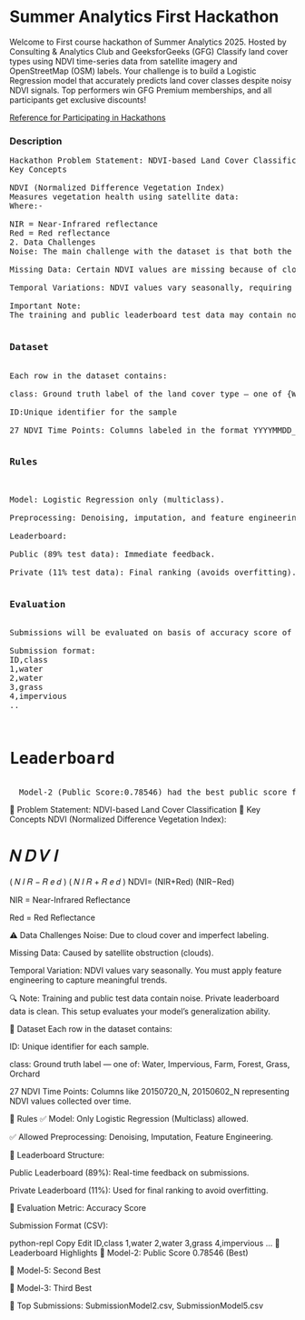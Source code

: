<h1>Summer Analytics First Hackathon</h1>

<p>
  Welcome to First course hackathon of Summer Analytics 2025.
Hosted by Consulting & Analytics Club and GeeksforGeeks (GFG)
Classify land cover types using NDVI time-series data from satellite imagery and OpenStreetMap (OSM) labels. Your challenge is to build a Logistic Regression model that accurately predicts land cover classes despite noisy NDVI signals. Top performers win GFG Premium memberships, and all participants get exclusive discounts!
</p>

<p>
  <a href="https://www.youtube.com/watch?v=4BOtr1PZ2D8">Reference for Participating in Hackathons</a>
</p>

<h3>Description</h3>

<pre>
Hackathon Problem Statement: NDVI-based Land Cover Classification
Key Concepts

NDVI (Normalized Difference Vegetation Index)
Measures vegetation health using satellite data:
Where:-

NIR = Near-Infrared reflectance
Red = Red reflectance
2. Data Challenges
Noise: The main challenge with the dataset is that both the imagery and the crowdsourced data contain noise (due to cloud cover in the images and inaccurate labeling/digitizing of polygons).

Missing Data: Certain NDVI values are missing because of cloud cover obstructing the satellite view.

Temporal Variations: NDVI values vary seasonally, requiring careful feature engineering to extract meaningful trends.

Important Note:
The training and public leaderboard test data may contain noisy observations, while the private leaderboard data is clean and free of noise. This design helps evaluate how well your model generalizes beyond noisy training conditions.

<h3>Dataset</h3>
Each row in the dataset contains:

class: Ground truth label of the land cover type — one of {Water, Impervious, Farm, Forest, Grass, Orchard}

ID:Unique identifier for the sample

27 NDVI Time Points: Columns labeled in the format YYYYMMDD_N (e.g., 20150720_N, 20150602_N) represent NDVI values collected on different dates. These values form a time series representing vegetation dynamics for each location.

<h3>Rules</h3>
  
Model: Logistic Regression only (multiclass).

Preprocessing: Denoising, imputation, and feature engineering allowed.

Leaderboard:

Public (89% test data): Immediate feedback.

Private (11% test data): Final ranking (avoids overfitting).

<h3>Evaluation</h3>
Submissions will be evaluated on basis of accuracy score of the predicted class.

Submission format:
ID,class
1,water
2,water
3,grass
4,impervious
..
</pre>
<pre>
  <h1>Leaderboard</h1>
  Model-2 (Public Score:0.78546) had the best public score followed by Model-5 then by Model-3 of which submissions are SubmissionModel{2&5}
</pre>
📝 Problem Statement: NDVI-based Land Cover Classification
📌 Key Concepts
NDVI (Normalized Difference Vegetation Index):

𝑁
𝐷
𝑉
𝐼
=
(
𝑁
𝐼
𝑅
−
𝑅
𝑒
𝑑
)
(
𝑁
𝐼
𝑅
+
𝑅
𝑒
𝑑
)
NDVI= 
(NIR+Red)
(NIR−Red)
​
 
NIR = Near-Infrared Reflectance

Red = Red Reflectance

⚠️ Data Challenges
Noise: Due to cloud cover and imperfect labeling.

Missing Data: Caused by satellite obstruction (clouds).

Temporal Variation: NDVI values vary seasonally. You must apply feature engineering to capture meaningful trends.

🔍 Note:
Training and public test data contain noise. Private leaderboard data is clean. This setup evaluates your model’s generalization ability.

📂 Dataset
Each row in the dataset contains:

ID: Unique identifier for each sample.

class: Ground truth label — one of:
Water, Impervious, Farm, Forest, Grass, Orchard

27 NDVI Time Points:
Columns like 20150720_N, 20150602_N representing NDVI values collected over time.

📜 Rules
✅ Model: Only Logistic Regression (Multiclass) allowed.

✅ Allowed Preprocessing: Denoising, Imputation, Feature Engineering.

🧮 Leaderboard Structure:

Public Leaderboard (89%): Real-time feedback on submissions.

Private Leaderboard (11%): Used for final ranking to avoid overfitting.

🧮 Evaluation
Metric: Accuracy Score

Submission Format (CSV):

python-repl
Copy
Edit
ID,class
1,water
2,water
3,grass
4,impervious
...
🏅 Leaderboard Highlights
🥇 Model-2: Public Score 0.78546 (Best)

🥈 Model-5: Second Best

🥉 Model-3: Third Best

📁 Top Submissions:
SubmissionModel2.csv, SubmissionModel5.csv
